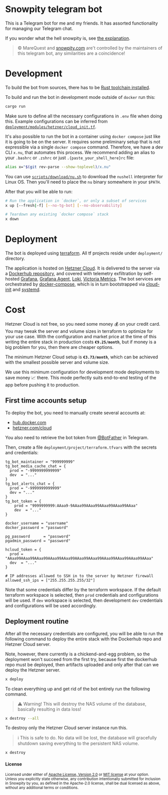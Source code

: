 [rust-toolchain]: https://www.rust-lang.org/tools/install

# Snowpity telegram bot

This is a Telegram bot for me and my friends.
It has assorted functionality for managing our Telegram chat.

If you wonder what the hell snowpity is, see [the explanation][snowpity-site].

> © MareQuest and [snowpity.com][snowpity-site] are't controlled by the maintainers of this telegram bot, any similarities are a coincidence!

# Development

To build the bot from sources, there has to be [Rust toolchain installed][rust-toolchain].

To build and run the bot in development mode outside of `docker` run this:

```bash
cargo run
```

Make sure to define all the necessary configurations in `.env` file when doing this. Example configurations can be inferred from [`deployment/modules/hetzner/cloud_init.tf`](deployment/modules/hetzner/cloud_init.tf).

It's also possible to run the bot in a container using `docker compose` just like it is going to be on the server. It requires some preliminary setup that is not expressible via a single `docker compose` command. Therefore, we have a dev CLI `x.nu`, that automates this process. We recommend adding an alias to your `.bashrc` or `.zshrc` or just `.{paste_your_shell_here}rc` file:

```bash
alias x="$(git rev-parse --show-toplevel)/x.nu"
```

You can use [`scripts/download/nu.sh`](scripts/download/nu.sh) to download the `nushell` interpreter for Linux OS. Then you'll need to place the `nu` binary somewhere in your `$PATH`.

After that you will be able to run:

```bash
# Run the application in `docker`, or only a subset of services
x up [--fresh|-f] [--no-tg-bot] [--no-observability]

# Teardown any existing `docker compose` stack
x down
```

# Deployment

The bot is deployed using [terraform]. All tf projects reside under `deployment/` directory.

The application is hosted on [Hetzner Cloud][hetzner-cloud]. It is delivered to the server via a [Dockerhub repository][dockerhub-repo], and covered with telemetry exfiltration by self-hosted [Grafana][grafana], [Grafana Agent][grafana-agent], [Loki][loki], [Victoria Metrics][victoria-metrics]. The bot services are orchestrated by [docker-compose], which is in turn bootstrapped via [cloud-init] and [systemd].

# Cost

Hetzner Cloud is not free, so you need some money 💰 on your credit card. You may tweak the server and volume sizes in terraform to optimize for your use case. With the configuration and market price at the time of this writing the entire stack in production costs **`€9.25/month`**, but if money is a big problem for you, then there are cheaper options.

The minimum Hetzner Cloud setup is **`€3.73/month`**, which can be achieved with the smallest possible server and volume size.

We use this minimum configuration for development mode deployments to save money 📈 there. This mode perfectly suits end-to-end testing of the app before pushing it to production.

## First time accounts setup

To deploy the bot, you need to manually create several accounts at:

- [hub.docker.com](https://hub.docker.com/)
- [hetzner.com/cloud][hetzner-cloud]

You also need to retrieve the bot token from [@BotFather] in Telegram.

Then, create a file `deployment/project/terraform.tfvars` with the secrets and credentials:

```hcl
tg_bot_maintainer = "999999999"
tg_bot_media_cache_chat = {
  prod = "-9999999999999"
  dev  = "..."
}
tg_bot_alerts_chat = {
  prod = "-9999999999999"
  dev = "..."
}
tg_bot_token = {
    prod = "9999999999:AAaa9-9AAaa99AAaa99AAaa99AAaa99AAaa"
    dev  = "..."
}

docker_username = "username"
docker_password = "password"

pg_password      = "password"
pgadmin_password = "password"

hcloud_token = {
  prod = "AAaa99AAaa99AAaa99AAaa99AAaa99AAaa99AAaa99AAaa99AAaa99AAaa99AAaa"
  dev  = "..."
}

# IP addresses allowed to SSH in to the server by Hetzner firewall
allowed_ssh_ips = ["255.255.255.255/32"]
```

Note that some credentials differ by the terraform workspace. If the default terraform workspace is selected, then `prod` credentials and configurations will be used. If `dev` workspace is selected, then development `dev` credentials and configurations will be used accordingly.

## Deployment routine

After all the necessary credentials are configured, you will be able to run the following command to deploy the entire stack with the Dockerhub repo and Hetzner Cloud server.

Note, however, there currently is a chickend-and-egg problem, so the deployment won't succeed from the first try, because first the dockerhub repo must be deployed, then artifacts uploaded and only after that can we deploy the Hetzner server.

```bash
x deploy
```

To clean everything up and get rid of the bot entirely run the following command.

> ⚠️ Warning! This will destroy the NAS volume of the database, basically resulting in data loss!

```bash
x destroy --all
```

To destroy only the Hetzner Cloud server instance run this.

> ℹ This is safe to do. No data will be lost, the database will gracefully shutdown saving everything to the persistent NAS volume.
```bash
x destroy
```

#### License

<sup>
Licensed under either of <a href="LICENSE-APACHE">Apache License, Version
2.0</a> or <a href="LICENSE-MIT">MIT license</a> at your option.
</sup>

<br>

<sub>
Unless you explicitly state otherwise, any contribution intentionally submitted
for inclusion in Snowpity by you, as defined in the Apache-2.0 license, shall be
dual licensed as above, without any additional terms or conditions.
</sub>

[terraform]: https://www.terraform.io/
[hetzner-cloud]: https://www.hetzner.com/cloud

[dockerhub-repo]: https://hub.docker.com/repository/docker/veetaha/snowpity-tg
[grafana]: https://grafana.com
[grafana-agent]: https://grafana.com/docs/agent/latest/
[loki]: https://grafana.com/oss/loki/
[victoria-metrics]: https://victoriametrics.com/
[docker-compose]: https://docs.docker.com/compose/
[cloud-init]: https://cloudinit.readthedocs.io/en/latest/
[systemd]: https://www.freedesktop.org/wiki/Software/systemd/
[@BotFather]: https://core.telegram.org/bots
[snowpity-site]: https://snowpity.com/
